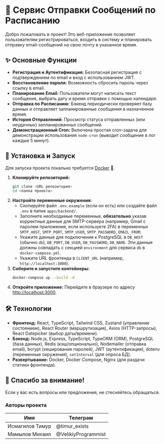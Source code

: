 # 📧 Сервис Отправки Сообщений по Расписанию

Добро пожаловать в проект! Это веб-приложение позволяет пользователям регистрироваться, входить в систему и планировать отправку email-сообщений на свою почту в указанное время.

## ✨ Основные Функции

*   **Регистрация и Аутентификация:** Безопасная регистрация с подтверждением по email и вход с использованием JWT.
*   **Восстановление пароля:** Возможность сбросить пароль через ссылку в email.
*   **Планирование Email:** Пользователи могут написать текст сообщения, выбрать дату и время отправки с помощью календаря.
*   **Отправка по Расписанию:** Бэкенд периодически проверяет базу данных и отправляет запланированные сообщения в назначенное время.
*   **История Отправлений:** Просмотр статуса отправленных (или неудачных) запланированных сообщений.
*   **Демонстрационный Cron:** Включена простая cron-задача для демонстрации использования `node-cron` (выводит сообщение в лог каждые 5 минут).

## 🚀 Установка и Запуск

Для запуска проекта локально требуется [Docker](https://www.docker.com/) 🐳.

1.  **Клонируйте репозиторий:**
    ```bash
    git clone <URL репозитория>
    cd <папка проекта>
    ```
2.  **Настройте переменные окружения:**
    *   Скопируйте файл `.env.example` (если он есть) или создайте файл `.env` в папке `apps/backend/`.
    *   Заполните необходимые переменные, **обязательно** указав корректные данные для SMTP-сервера (например, Gmail с паролем приложения, если используете 2FA) в переменных `SMTP_HOST`, `SMTP_PORT`, `SMTP_USER`, `SMTP_PASSWORD`, `EMAIL_FROM`.
    *   Укажите данные для подключения к PostgreSQL в `DB_HOST` (обычно `db`), `DB_PORT`, `DB_USER`, `DB_PASSWORD`, `DB_NAME`. Эти данные должны совпадать с секцией `environment` для сервиса `db` в `docker-compose.yml`.
    *   Укажите URL фронтенда в `CLIENT_URL` (например, `http://localhost:3000`).
3.  **Соберите и запустите контейнеры:**
    ```bash
    docker-compose up --build -d
    ```
4.  **Откройте приложение:** Перейдите в браузере по адресу [http://localhost:3000](http://localhost:3000).

## 🛠️ Технологии

*   **Фронтенд:** React, TypeScript, Tailwind CSS, Zustand (управление состоянием), React Router (маршрутизация), Axios (HTTP-запросы), React Datepicker (выбор даты/времени).
*   **Бэкенд:** Node.js, Express, TypeScript, TypeORM (ORM), PostgreSQL (база данных), Redis (кэш/опционально), Nodemailer (отправка email), bcrypt (хеширование паролей), JWT (аутентификация), dotenv (переменные окружения), `setInterval` (для опроса БД).
*   **Развертывание:** Docker, Docker Compose, Nginx (для раздачи статики фронтенда).

## 💬 Спасибо за внимание!

Если у вас есть вопросы или предложения, не стесняйтесь обращаться.

### Авторы проекта

| Имя              | Телеграм                |
| ---------------- | ----------------------- |
| Исмагилов Тимур  | @timur_exists           |
| Мамылов Михаил | @VelikiyProgrammist | 